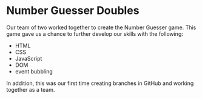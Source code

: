 # Number Guesser Doubles

Our team of two worked together to create the Number Guesser game. This game gave us a chance to further develop our skills with the following:

- HTML
- CSS
- JavaScript
- DOM
- event bubbling

In addition, this was our first time creating branches in GitHub and working together as a team.
